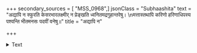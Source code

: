 +++
secondary_sources = [ "MSS_0968",]
jsonClass = "Subhaashita"
text = "अद्यापि न स्फुरति केसरभारलक्ष्मीर् न प्रेङ्खति ध्वनितमद्रगुहान्तरेषु।  \nमत्तास्तथापि करिणो हरिणाधिपस्य पश्यन्ति भीतमनसः पदवीं वनेषु॥"
title = "अद्यापि न"

+++

<details><summary>Text</summary>

अद्यापि न स्फुरति केसरभारलक्ष्मीर् न प्रेङ्खति ध्वनितमद्रगुहान्तरेषु।  
मत्तास्तथापि करिणो हरिणाधिपस्य पश्यन्ति भीतमनसः पदवीं वनेषु॥
</details>
